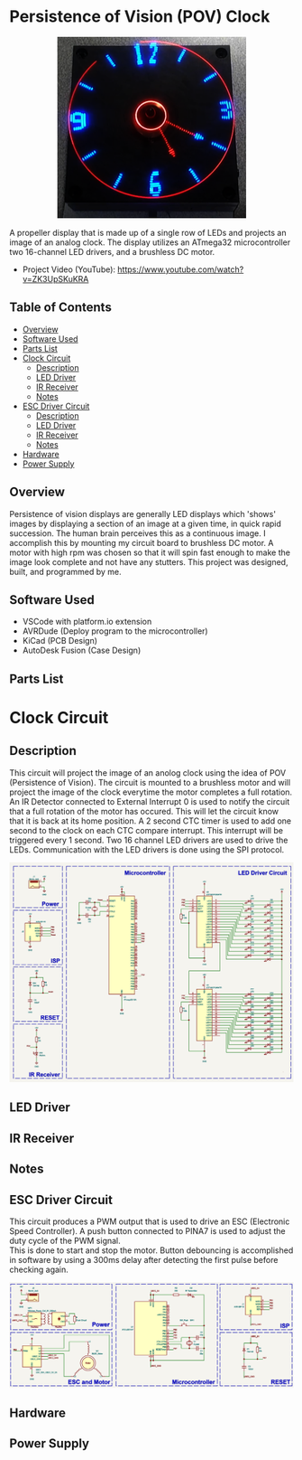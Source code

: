 # Persistence of Vision (POV) Clock
<!-- Created a fully functional analog style pov(persistence of vision) clock. Persistence of vision displays are generally LED displays which 'shows' images by displaying a section of an image at a given time, in quick rapid succession. The human brain perceives this as a continuous image. I accomplish this by attaching my microcontroller board and LEDs to the motor of a hard drive. A hard drive motor was used by it is a three phase motor and it is also spins fast enough to make the image look complete and not have any stutters. An IR remote was used to set the time on the clock upon power up. A PWM signal made from a 555 timer was used to drive a speed controller which controls the speed of our motor. This project was designed, built, and programmed by me. -->
 <div align="center">
    <!-- <img src="images/pov-led-clock-powered.png" width = "446" height = "428"> -->
    <img src="images/pov-led-clock-powered.png" width = "335" height = "321">
 </div>

A propeller display that is made up of a single row of LEDs and projects an image of an analog clock. The display utilizes an ATmega32 
microcontroller two 16-channel LED drivers, and a brushless DC motor.

- Project Video (YouTube): https://www.youtube.com/watch?v=ZK3UpSKuKRA

<h2> Table of Contents</h2>

- [Overview](#overview)
- [Software Used](#software)
- [Parts List](#partslist)
- [Clock Circuit](#clockcircuit)
    - [Description](#clockdescription) <!-- Description of the circuit. Schematic. Double sided board for space-->
    - [LED Driver](#leddriver) <!-- Description of how data is transfered to led sinks -->
    - [IR Receiver](#irreceiver) <!-- External interrupt-->
    - [Notes](#clockcircuitnotes) <!--Leaving out crystal because of balance. Modifying isp header  If you use crystal you will need to update FCPU and timer OCR-->
- [ESC Driver Circuit](#escdriver)
    - [Description](#escdescription) <!-- Description of the circuit. Schematic image.-->
    - [LED Driver](#leddriver) <!-- Description of how data is transfered to led sinks -->
    - [IR Receiver](#irreceiver) <!-- External interrupt-->
    - [Notes](#esccircuitnotes) <!--Choose a crystal where you can get pwm frequency between 50 - 500hz. Maybe include a small capacitor for button debouncing-->
- [Hardware](#hardware)
- [Power Supply](#powersupply)


## Overview <a name="overview"></a>
Persistence of vision displays are generally LED displays which 'shows' images by displaying a section of an image at a given time, in quick rapid succession. The human brain perceives this as a continuous image. I accomplish this by mounting my circuit board to brushless DC motor. A motor with high rpm was chosen so that it will spin fast enough to make the image look complete and not have any stutters. This project was designed, built, and programmed by me.

## Software Used<a name="software"></a>
- VSCode with platform.io extension
- AVRDude (Deploy program to the microcontroller)
- KiCad (PCB Design)
- AutoDesk Fusion (Case Design)

## Parts List <a name="partslist"></a>

# Clock Circuit <a name="clockcircuit"></a>
## Description <a name="clockdescription"></a>
 This circuit will project the image of an anolog clock using the idea of POV (Persistence of Vision).
 The circuit is mounted to a brushless motor and will project the image of the clock everytime the
 motor completes a full rotation. An IR Detector connected to External Interrupt 0 is used to notify 
 the circuit that a full rotation of the motor has occured. This will let the circuit know that it is back 
 at its home position. A 2 second CTC timer is used to add one second to the clock on each CTC compare 
 interrupt. This interrupt will be triggered every 1 second. Two 16 channel LED drivers are used to drive
 the LEDs. Communication with the LED drivers is done using the SPI protocol.
<div>
    <img src = "images/led-circuit-schematic.jpg">
</div>

## LED Driver <a name="leddriver"></a>
## IR Receiver <a name="irreceiver"></a>
## Notes <a name="clockcircuitnotes"></a>

## ESC Driver Circuit<a name="escdriver"></a>
This circuit produces a PWM output that is used to drive an ESC (Electronic Speed Controller).
A push button connected to PINA7 is used to adjust the duty cycle of the PWM signal.  
This is done to start and stop the motor. Button debouncing is accomplished in software
by using a 300ms delay after detecting the first pulse before checking again. 
<div>
    <img src = "images/esc-driver-circuit-schematic.JPG">
</div>
<!-- motor info
esc
case -->

## Hardware <a name="hardware"></a>
<!-- motor info
esc
case
ir transmitter -->

## Power Supply <a name="powersupply"></a>
<!-- power supply
wireless power -->

<!-- <h2>Images</h2>
<div>
    <img src = "images/pov-led-clock.JPEG" width = "410" height = "500" style="padding: 0; margin: 0;">
    <img src = "images/case-inside.JPEG" width = "410" height = "500">
</div>
<div>
    <img src = "images/led-circuit-front.JPEG" width = "203" height = "270" style="padding: 0; margin: 0;">
    <img src = "images/led-circuit-back.JPEG" width = "203" height = "270" style="padding: 0; margin: 0;">
    <img src = "images/attiny-circuit-front.JPEG" width = "203" height = "270" style="padding: 0; margin: 0;">
    <img src = "images/attiny-circuit-back.JPEG" width = "203" height = "270" style="padding: 0; margin: 0;">
</div>

<h2>LED Clock Schematic</h2>
<div>
    <img src = "images/led-circuit-schematic.jpg">
</div>

<h2>ESC Driver and Motor Schematic</h2>
<div>
    <img src = "images/esc-driver-circuit-schematic.JPG">
</div> -->